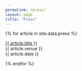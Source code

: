```yaml
---
permalink: /press/
layout: page
title: "Press"
---
```


{% for article in site.data.press %}

<div class="row mt-3">
  <div class="col-md-6 col-offset-md-1 clearfix">
    <a href="{{ article.url }}">{{ article.title }}</a></div>
  <div class="col-md-3 clearfix">
    {{ article.venue }}</div>
  <div class="col-md-3 clearfix">
    {{ article.date }}</div>
</div>

{% endfor %}
